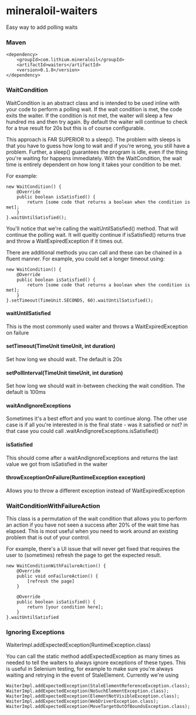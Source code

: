 # mineraloil-waiters
Easy way to add polling waits


### Maven 

```
<dependency>
    <groupId>com.lithium.mineraloil</groupId>
    <artifactId>waiters</artifactId>
    <version>0.1.8</version>
</dependency>
```

### WaitCondition

WaitCondition is an abstract class and is intended to be used inline with your code
to perform a polling wait. If the wait condition is met, the code exits the waiter. If
the condition is not met, the waiter will sleep a few hundred ms and then try again. By 
default the waiter will continue to check for a true result for 20s but this is of course 
configurable. 

This approach is FAR SUPERIOR to a sleep(). The problem with sleeps is that you have to 
guess how long to wait and if you're wrong, you still have a problem. Further, a sleep() 
guarantees the program is idle, even if the thing you're waiting for happens immediately. 
With the WaitCondition, the wait time is entirely dependent on how long it takes your 
condition to be met. 

For example:

```
new WaitCondition() {
    @Override
    public boolean isSatisfied() {
        return [some code that returns a boolean when the condition is met];
    }
}.waitUntilSatisfied();
```

You'll notice that we're calling the waitUntilSatisfied() method. That will continue 
the polling wait. It will queitly continue if isSatisfied() returns true and throw a
WaitExpiredException if it times out. 

There are additional methods you can call and these can be chained in a fluent manner. For
example, you could set a longer timeout using:

```
new WaitCondition() {
    @Override
    public boolean isSatisfied() {
        return [some code that returns a boolean when the condition is met];
    }
}.setTimeout(TimeUnit.SECONDS, 60).waitUntilSatisfied();
```

#### waitUntilSatisfied

This is the most commonly used waiter and throws a WaitExpiredException on failure

#### setTimeout(TimeUnit timeUnit, int duration)

Set how long we should wait. The default is 20s

#### setPollInterval(TimeUnit timeUnit, int duration)

Set how long we should wait in-between checking the wait condition. The default is 100ms

#### waitAndIgnoreExceptions

Sometimes it's a best effort and you want to continue along. The other use case is
if all you're interested in is the final state - was it satisfied or not? in that case
you could call .waitAndIgnoreExceptions.isSatisfied()

#### isSatisfied

This should come after a waitAndIgnoreExceptions and returns the last value we got from isSatisfied 
in the waiter

#### throwExceptionOnFailure(RuntimeException exception)

Allows you to throw a different exception instead of WaitExpiredException

### WaitConditionWithFailureAction

This class is a permutation of the wait condition that allows you to perform an action 
if you have not seen a success after 20% of the wait time has elapsed. This is most 
useful when you need to work around an existing problem that is out of your control.
 
For example, there's a UI issue that will never get fixed that requires the user to (sometimes)
refresh the page to get the expected result. 

```
new WaitConditionWithFailureAction() {
    @Override
    public void onFailureAction() {
        [refresh the page]
    }

    @Override
    public boolean isSatisfied() {
        return [your condition here];
    }
}.waitUntilSatisfied
```

### Ignoring Exceptions 

WaiterImpl.addExpectedException(RuntimeException.class)

You can call the static method addExpectedException as many times as needed to tell the waiters to
always ignore exceptions of these types. This is useful in Selenium testing, for example to 
make sure you're always waiting and retrying in the event of StaleElement. Currently we're using 

```
WaiterImpl.addExpectedException(StaleElementReferenceException.class);
WaiterImpl.addExpectedException(NoSuchElementException.class);
WaiterImpl.addExpectedException(ElementNotVisibleException.class);
WaiterImpl.addExpectedException(WebDriverException.class);
WaiterImpl.addExpectedException(MoveTargetOutOfBoundsException.class);
```





